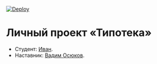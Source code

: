 [![Deploy](https://github.com/Ibarsuk/typoteka/actions/workflows/deploy.yml/badge.svg?branch=production&event=push)](https://github.com/Ibarsuk/typoteka/actions/workflows/deploy.yml)

# Личный проект «Типотека»

* Студент: [Иван](https://up.htmlacademy.ru/nodejs/3/user/1432775).
* Наставник: [Вадим Осюков](https://up.htmlacademy.ru/nodejs/3/user/1411353).
